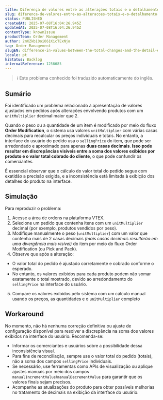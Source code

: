 ```yaml
---
title: Diferença de valores entre as alterações totais e o detalhamento dos valores por produto
slug: diferenca-de-valores-entre-as-alteracoes-totais-e-o-detalhamento-dos-valores-por-produto
status: PUBLISHED
createdAt: 2025-07-08T16:04:26.945Z
updatedAt: 2025-07-08T16:04:26.945Z
contentType: knownIssue
productTeam: Order Management
author: 2mXZkbi0oi061KicTExNjo
tag: Order Management
slugEN: difference-in-values-between-the-total-changes-and-the-detail-of-values-by-product
locale: pt
kiStatus: Backlog
internalReference: 1256685
---
```


>ℹ️ Este problema conhecido foi traduzido automaticamente do inglês.

## Sumário


Foi identificado um problema relacionado à apresentação de valores ajustados em pedidos após alterações envolvendo produtos com um `unitMultiplier` decimal maior que 2.

Quando o peso ou a quantidade de um item é modificado por meio do fluxo **Order Modification**, o sistema usa valores `unitMultiplier` com várias casas decimais para recalcular os preços individuais e totais. No entanto, a interface do usuário do pedido usa o `sellingPrice` do item, que pode ser arredondado e aproximado para apenas **duas casas decimais**. **Isso pode resultar em discrepâncias visíveis entre a soma dos valores exibidos por produto e o valor total cobrado do cliente**, o que pode confundir os comerciantes.

É essencial observar que o cálculo do valor total do pedido segue com exatidão a precisão exigida, e a inconsistência está limitada à exibição dos detalhes do produto na interface.
## Simulação


Para reproduzir o problema:

1. Acesse a área de ordens na plataforma VTEX.
2. Selecione um pedido que contenha itens com um `unitMultiplier` decimal (por exemplo, produtos vendidos por peso).
3. Modifique manualmente o peso (`unitMultiplier`) com um valor que contenha mais de 2 casas decimais _(mais casas decimais resultarão em uma divergência mais visível)_ do item por meio do fluxo Order Modification (ou Pick and Pack).
4. Observe que após a alteração:
  - O valor total do pedido é ajustado corretamente e cobrado conforme o esperado.
  - No entanto, os valores exibidos para cada produto podem não somar exatamente o total mostrado, devido ao arredondamento do `sellingPrice` na interface do usuário.
5. Compare os valores exibidos pelo sistema com um cálculo manual usando os preços, as quantidades e o `unitMultiplier` completo
## Workaround


No momento, não há nenhuma correção definitiva ou ajuste de configuração disponível para resolver a discrepância na soma dos valores exibidos na interface do usuário. Recomenda-se:

- Informar os comerciantes e usuários sobre a possibilidade dessa inconsistência visual.
- Para fins de reconciliação, sempre use o valor total do pedido (totais), não a soma dos campos `sellingPrice` individuais.
- Se necessário, use ferramentas como APIs de visualização ou aplique ajustes manuais por meio dos campos `manualIncrementValue`/`manualDecrementValue` para garantir que os valores finais sejam precisos.
- Acompanhe as atualizações do produto para obter possíveis melhorias no tratamento de decimais na exibição da interface do usuário.





